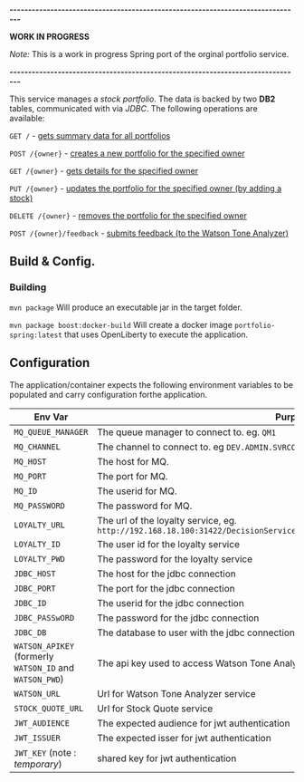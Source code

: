 <!--
       Copyright 2017 IBM Corp All Rights Reserved

   Licensed under the Apache License, Version 2.0 (the "License");
   you may not use this file except in compliance with the License.
   You may obtain a copy of the License at

       http://www.apache.org/licenses/LICENSE-2.0

   Unless required by applicable law or agreed to in writing, software
   distributed under the License is distributed on an "AS IS" BASIS,
   WITHOUT WARRANTIES OR CONDITIONS OF ANY KIND, either express or implied.
   See the License for the specific language governing permissions and
   limitations under the License.
-->


__-------------------------------------------------------------------------------__

__WORK IN PROGRESS__

*Note:* This is a work in progress Spring port of the orginal portfolio service. 

__-------------------------------------------------------------------------------__

This service manages a *stock portfolio*.  The data is backed by two **DB2** tables, communicated with
via *JDBC*.  The following operations are available:

`GET /` - [gets summary data for all portfolios](docs/getPorfolios.md)

`POST /{owner}` - [creates a new portfolio for the specified owner](docs/createPortfolio.md)

`GET /{owner}` - [gets details for the specified owner](docs/getFullPortfolio.md)

`PUT /{owner}` - [updates the portfolio for the specified owner (by adding a stock)](docs/updatePortfolio.md)

`DELETE /{owner}` - [removes the portfolio for the specified owner](docs/deletePortfolio.md)

`POST /{owner}/feedback` - [submits feedback (to the Watson Tone Analyzer)](docs/submitFeedback.md)

## Build & Config.

### Building

`mvn package` Will produce an executable jar in the target folder.

`mvn package boost:docker-build` Will create a docker image `portfolio-spring:latest` that uses OpenLiberty to execute the application.

## Configuration

The application/container expects the following environment variables to be populated and carry configuration forthe application.

| Env Var | Purpose |
|---------|---------|
|`MQ_QUEUE_MANAGER` | The queue manager to connect to. eg. `QM1`|
|`MQ_CHANNEL` | The channel to connect to. eg `DEV.ADMIN.SVRCONN`|
|`MQ_HOST` | The host for MQ.|
|`MQ_PORT` | The port for MQ.|
|`MQ_ID` | The userid for MQ.|
|`MQ_PASSWORD` | The password for MQ.|
|`LOYALTY_URL` | The url of the loyalty service, eg. `http://192.168.18.100:31422/DecisionService/rest/v1/ICP_Trader_Dev_1/determineLoyalty` |
|`LOYALTY_ID`| The user id for the loyalty service|
|`LOYALTY_PWD`| The password for the loyalty service|
|`JDBC_HOST` | The host for the jdbc connection |
|`JDBC_PORT` | The port for the jdbc connection | 
|`JDBC_ID` | The userid for the jdbc connection |
|`JDBC_PASSwORD` | The password for the jdbc connection |
|`JDBC_DB` | The database to user with the jdbc connection | 
|`WATSON_APIKEY` (formerly `WATSON_ID` and `WATSON_PWD`)| The api key used to access Watson Tone Analyzer service |
|`WATSON_URL` | Url for Watson Tone Analyzer service |
|`STOCK_QUOTE_URL` | Url for Stock Quote service | 
|`JWT_AUDIENCE` | The expected audience for jwt authentication |
|`JWT_ISSUER` | The expected isser for jwt authentication | 
|`JWT_KEY` (note : *temporary*) | shared key for jwt authentication |

